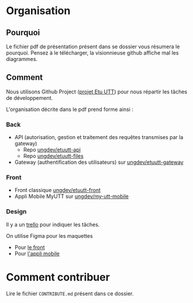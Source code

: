 # Organisation

## Pourquoi

Le fichier pdf de présentation présent dans se dossier vous résumera le pourquoi. Pensez à le télécharger, la visionnieuse github affiche mal les diagrammes.

## Comment

Nous utilisons Github Project ([projet Etu UTT](https://github.com/orgs/ungdev/projects/2)) pour nous répartir les tâches de développement.

L'organisation décrite dans le pdf prend forme ainsi :

### Back
* API (autorisation, gestion et traitement des requêtes transmises par la gateway)
    * Repo [ungdev/etuutt-api](https://github.com/ungdev/etuutt-api)
    * Repo [ungdev/etuutt-files](https://github.com/ungdev/etuutt-files)
* Gateway (authentification des utilisateurs) sur [ungdev/etuutt-gateway](https://github.com/ungdev/etuutt-gateway)

### Front
* Front classique [ungdev/etuutt-front](https://github.com/ungdev/etuutt-front)
* Appli Mobile MyUTT sur [ungdev/my-utt-mobile](https://github.com/ungdev/ungdev/my-utt-mobile)

### Design

Il y a un [trello](https://trello.com/b/jZEnVHZb) pour indiquer les tâches.

On utilise Figma pour les maquettes
* Pour [le front](https://www.figma.com/file/HbV9teYyR9UttOFI73w0vm/Untitled)
* Pour [l'appli mobile](https://www.figma.com/file/cvKqbVAzGNNUvgoe4KVPwp/My-UTT)

# Comment contribuer

Lire le fichier `CONTRIBUTE.md` présent dans ce dossier.
